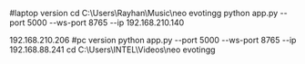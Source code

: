 #laptop version
cd C:\Users\Rayhan\Music\neo evotingg
python app.py --port 5000 --ws-port 8765 --ip 192.168.210.140

192.168.210.206
#pc version 
python app.py --port 5000 --ws-port 8765 --ip 192.168.88.241
cd C:\Users\INTEL\Videos\neo evotingg